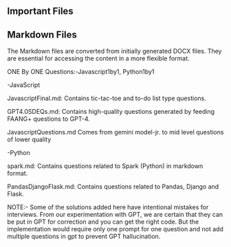 Important Files
---------------

Markdown Files
-
The Markdown files are converted from initially generated DOCX files. They are essential for accessing the content in a more flexible format.

ONE By ONE Questions:-Javascript1by1, Python1by1

-JavaScript


JavascriptFinal.md: 
Contains tic-tac-toe and to-do list type questions.

GPT4.0SDEQs.md: 
Contains high-quality questions generated by feeding FAANG+ questions to GPT-4.

JavascriptQuestions.md
Comes from gemini model-jr. to mid level questions of lower quality


-Python


spark.md: Contains questions related to Spark (Python) in markdown format.

PandasDjangoFlask.md: Contains questions related to Pandas, Django and Flask.


NOTE:- Some of the solutions added here have intentional mistakes for interviews. From our experimentation with GPT, we are certain that they can be put in GPT for correction and you can get the right code. But the implementation would require only one prompt for one question and not add multiple questions in gpt to prevent GPT hallucination. 
